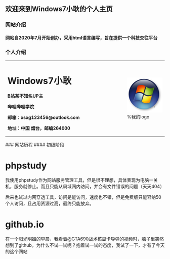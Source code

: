 ## 欢迎来到Windows7小耿的个人主页

### 网站介绍

#### 网站自2020年7月开始创办，采用html语言编写，旨在提供一个科技交往平台

### 个人介绍
<table border="0">
  <tr>
    <td width="75%">
      <h1>Windows7小耿</h1>
      <p><b>B站某不知名UP主</b></p>
      <p><b>哔哩哔哩学院</b></p>
      <p><b>邮箱：xsxg123456@outlook.com</b></p>
      <p><b>地址：中国 烟台，邮编264000</b></p>
    </td>
    <td width="25%">
      <img src="/Windows7.jpg" width="100%">  %我的logo  
    </td>
  </tr>
</table>
### 网站历程
#### 初级阶段
<tr>
 <td width="75%">
   <h1>phpstudy</h1>
   <P><a>我使用phpstudy作为网站服务管理工具，但是很不理想，具体表现为电脑一关机，服务就停止。而且只能从局域网内访问，并会有文件错误的问题（天天404）</a></p>
   <p><a>后来也试过内网穿透工具，访问是能访问，速度也不错，但是免费版只能容纳50个人访问，且占用资源过高，最终只能放弃。</a></p>
   <h1>github.io</h1>
   <p><a>在一个阳光明媚的早晨，我看着@GTA690战术核显卡导弹的视频时，脑子里突然想到了github，为什么不试一试呢？抱着试一试的态度，我试了一下，才有了今天的这个网站</a></p》
   </td>
   </tr>
